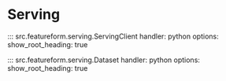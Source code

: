 # Serving
::: src.featureform.serving.ServingClient
    handler: python
    options:
        show_root_heading: true

::: src.featureform.serving.Dataset
    handler: python
    options:
        show_root_heading: true